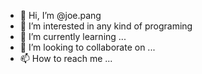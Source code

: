 - 👋 Hi, I’m @joe.pang
- 👀 I’m interested in any kind of programing
- 🌱 I’m currently learning ...
- 💞️ I’m looking to collaborate on ...
- 📫 How to reach me ...

<!---
joe-pang/joe-pang is a ✨ special ✨ repository because its `README.md` (this file) appears on your GitHub profile.
You can click the Preview link to take a look at your changes.
--->
